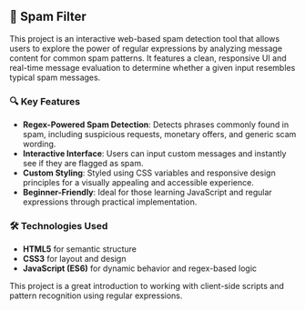 ## 📧 Spam Filter

This project is an interactive web-based spam detection tool that allows users to explore the power of regular expressions by analyzing message content for common spam patterns. It features a clean, responsive UI and real-time message evaluation to determine whether a given input resembles typical spam messages.

### 🔍 Key Features

- **Regex-Powered Spam Detection**: Detects phrases commonly found in spam, including suspicious requests, monetary offers, and generic scam wording.
- **Interactive Interface**: Users can input custom messages and instantly see if they are flagged as spam.
- **Custom Styling**: Styled using CSS variables and responsive design principles for a visually appealing and accessible experience.
- **Beginner-Friendly**: Ideal for those learning JavaScript and regular expressions through practical implementation.

### 🛠️ Technologies Used

- **HTML5** for semantic structure
- **CSS3** for layout and design
- **JavaScript (ES6)** for dynamic behavior and regex-based logic

This project is a great introduction to working with client-side scripts and pattern recognition using regular expressions.
